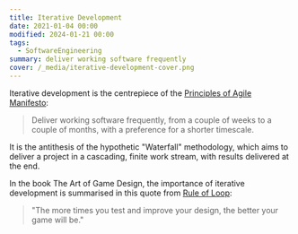 ```yaml
---
title: Iterative Development
date: 2021-01-04 00:00
modified: 2024-01-21 00:00
tags:
  - SoftwareEngineering
summary: deliver working software frequently
cover: /_media/iterative-development-cover.png
---
```


Iterative development is the centrepiece of the [Principles of Agile Manifesto](https://agilemanifesto.org/principles.html):

> Deliver working software frequently, from a couple of weeks to a couple of months, with a preference for a shorter timescale.

It is the antithesis of the hypothetic "Waterfall" methodology, which aims to deliver a project in a cascading, finite work stream, with results delivered at the end.

In the book The Art of Game Design, the importance of iterative development is summarised in this quote from [Rule of Loop](rule-of-loop.md):

> "The more times you test and improve your design, the better your game will be."
